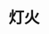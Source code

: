 ---
layout: list
title: 灯火
slug: tale
description: >
  每块土地 总有一些 流传的故事	
  它们口口相传 不经意间 到了这里...
# no_groups: true
sitemap: false
---